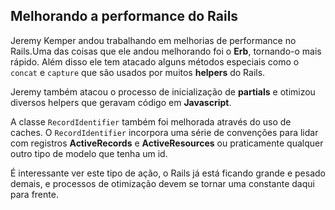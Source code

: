 ## Melhorando a performance do Rails

Jeremy Kemper andou trabalhando em melhorias de performance no Rails.Uma das coisas que ele andou melhorando foi o **Erb**, tornando-o mais rápido. Além disso ele tem atacado alguns métodos especiais como o `concat` e `capture` que são usados por muitos **helpers** do Rails.

Jeremy também atacou o processo de inicialização de **partials** e otimizou diversos helpers que geravam código em **Javascript**.

A classe `RecordIdentifier` também foi melhorada através do uso de caches. O `RecordIdentifier` incorpora uma série de convenções para lidar com registros **ActiveRecords** e **ActiveResources** ou praticamente qualquer outro tipo de modelo que tenha um id.

É interessante ver este tipo de ação, o Rails já está ficando grande e pesado demais, e processos de otimização devem se tornar uma constante daqui para frente.
